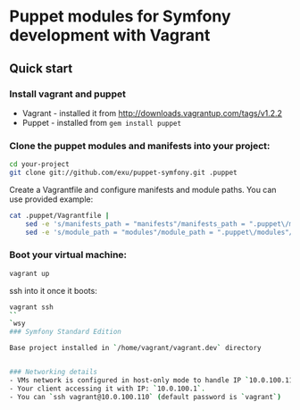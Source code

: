 Puppet modules for Symfony development with Vagrant
===================================================

Quick start
-----------

### Install vagrant and puppet

- Vagrant - installed it from http://downloads.vagrantup.com/tags/v1.2.2
- Puppet - installed from `gem install puppet`

### Clone the puppet modules and manifests into your project:

```bash
cd your-project
git clone git://github.com/exu/puppet-symfony.git .puppet
```

Create a Vagrantfile and configure manifests and module paths. You can use
provided example:

```bash
cat .puppet/Vagrantfile |
    sed -e 's/manifests_path = "manifests"/manifests_path = ".puppet\/manifests"/g' |
    sed -e 's/module_path = "modules"/module_path = ".puppet\/modules"/g' > Vagrantfile
```

### Boot your virtual machine:

```bash
vagrant up
```

ssh into it once it boots:

```bash
vagrant ssh
``
`wsy
### Symfony Standard Edition

Base project installed in `/home/vagrant/vagrant.dev` directory


### Networking details
- VMs network is configured in host-only mode to handle IP `10.0.100.110`.
- Your client accessing it with IP: `10.0.100.1`.
- You can `ssh vagrant@10.0.100.110` (default password is `vagrant`)
